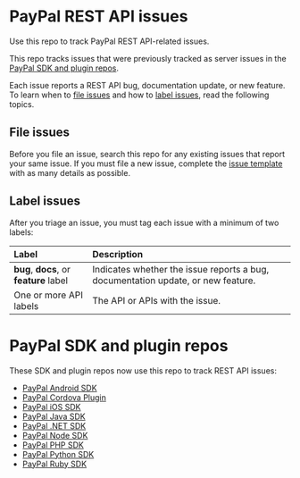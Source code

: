 PayPal REST API issues
======================

Use this repo to track PayPal REST API-related issues.

This repo tracks issues that were previously tracked as server issues in the [PayPal SDK and plugin repos](#paypal-sdk-and-plugin-repos). 

Each issue reports a REST API bug, documentation update, or new feature. To learn when to [file issues](#file-issues) and how to [label issues](#label-issues), read the following topics.

## File issues

Before you file an issue, search this repo for any existing issues that report your same issue. If you must file a new issue, complete the [issue template](.github/ISSUE_TEMPLATE.md) with as many details as possible.

## Label issues

After you triage an issue, you must tag each issue with a minimum of two labels:

| Label | Description |
|:------|:------------|
| **bug**, **docs**, or **feature** label | Indicates whether the issue reports a bug, documentation update, or new feature. |
| One or more API labels | The API or APIs with the issue. |

PayPal SDK and plugin repos
===========================

These SDK and plugin repos now use this repo to track REST API issues:

* [PayPal Android SDK](https://github.com/paypal/PayPal-Android-SDK)
* [PayPal Cordova Plugin](https://github.com/paypal/PayPal-Cordova-Plugin)
* [PayPal iOS SDK](https://github.com/paypal/PayPal-iOS-SDK)
* [PayPal Java SDK](https://github.com/paypal/PayPal-Java-SDK)
* [PayPal .NET SDK](https://github.com/paypal/PayPal-NET-SDK)
* [PayPal Node SDK](https://github.com/paypal/PayPal-node-SDK)
* [PayPal PHP SDK](https://github.com/paypal/PayPal-PHP-SDK)
* [PayPal Python SDK](https://github.com/paypal/PayPal-Python-SDK)
* [PayPal Ruby SDK](https://github.com/paypal/PayPal-Ruby-SDK)
